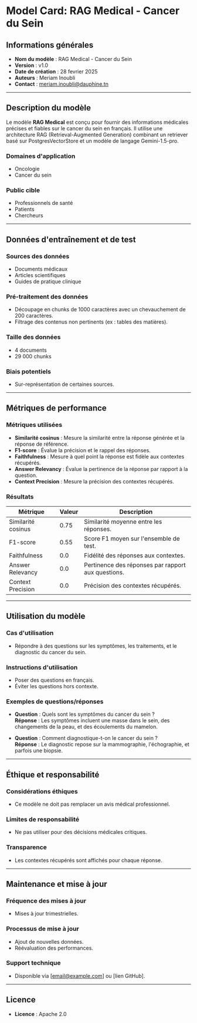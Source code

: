 # Model Card: RAG Medical - Cancer du Sein

## Informations générales
- **Nom du modèle** : RAG Medical - Cancer du Sein  
- **Version** : v1.0  
- **Date de création** : 28 fevrier 2025  
- **Auteurs** : Meriam Inoubli 
- **Contact** : meriam.inoubli@dauphine.tn 

---

## Description du modèle
Le modèle **RAG Medical** est conçu pour fournir des informations médicales précises et fiables sur le cancer du sein en français. Il utilise une architecture RAG (Retrieval-Augmented Generation) combinant un retriever basé sur PostgresVectorStore et un modèle de langage Gemini-1.5-pro.

### Domaines d'application
- Oncologie  
- Cancer du sein  

### Public cible
- Professionnels de santé  
- Patients  
- Chercheurs  

---

## Données d'entraînement et de test
### Sources des données
- Documents médicaux  
- Articles scientifiques  
- Guides de pratique clinique  

### Pré-traitement des données
- Découpage en chunks de 1000 caractères avec un chevauchement de 200 caractères.  
- Filtrage des contenus non pertinents (ex : tables des matières).  

### Taille des données
- 4 documents  
- 29 000 chunks  

### Biais potentiels
- Sur-représentation de certaines sources.  
  

---

## Métriques de performance
### Métriques utilisées
- **Similarité cosinus** : Mesure la similarité entre la réponse générée et la réponse de référence.  
- **F1-score** : Évalue la précision et le rappel des réponses.  
- **Faithfulness** : Mesure à quel point la réponse est fidèle aux contextes récupérés.  
- **Answer Relevancy** : Évalue la pertinence de la réponse par rapport à la question.  
- **Context Precision** : Mesure la précision des contextes récupérés.  

### Résultats
| Métrique               | Valeur | Description                                   |
|------------------------|--------|-----------------------------------------------|
| Similarité cosinus      | 0.75   | Similarité moyenne entre les réponses.        |
| F1-score               | 0.55   | Score F1 moyen sur l'ensemble de test.        |
| Faithfulness           | 0.0   | Fidélité des réponses aux contextes.          |
| Answer Relevancy       | 0.0   | Pertinence des réponses par rapport aux questions. |
| Context Precision      | 0.0   | Précision des contextes récupérés.            |

---

## Utilisation du modèle
### Cas d'utilisation
- Répondre à des questions sur les symptômes, les traitements, et le diagnostic du cancer du sein.  

### Instructions d'utilisation
- Poser des questions en français.  
- Éviter les questions hors contexte.  

### Exemples de questions/réponses
- **Question** : Quels sont les symptômes du cancer du sein ?  
  **Réponse** : Les symptômes incluent une masse dans le sein, des changements de la peau, et des écoulements du mamelon.  

- **Question** : Comment diagnostique-t-on le cancer du sein ?  
  **Réponse** : Le diagnostic repose sur la mammographie, l'échographie, et parfois une biopsie.  

---

## Éthique et responsabilité
### Considérations éthiques
- Ce modèle ne doit pas remplacer un avis médical professionnel.  

### Limites de responsabilité
- Ne pas utiliser pour des décisions médicales critiques.  

### Transparence
- Les contextes récupérés sont affichés pour chaque réponse.  

---

## Maintenance et mise à jour
### Fréquence des mises à jour
- Mises à jour trimestrielles.  

### Processus de mise à jour
- Ajout de nouvelles données.  
- Réévaluation des performances.  

### Support technique
- Disponible via [email@example.com] ou [lien GitHub].  

---

## Licence
- **Licence** : Apache 2.0  
